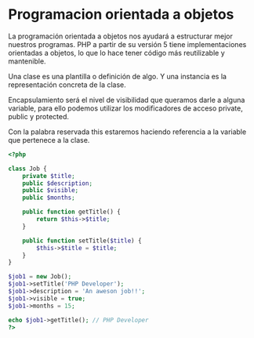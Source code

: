 # Programacion orientada a objetos

La programación orientada a objetos nos ayudará a estructurar mejor nuestros programas. PHP a partir de su versión 5 tiene implementaciones orientadas a objetos, lo que lo hace tener código más reutilizable y mantenible.

Una clase es una plantilla o definición de algo. Y una instancia es la representación concreta de la clase.

Encapsulamiento será el nivel de visibilidad que queramos darle a alguna variable, para ello podemos utilizar los modificadores de acceso private, public y protected.

Con la palabra reservada this estaremos haciendo referencia a la variable que pertenece a la clase.

```php
<?php

class Job {
    private $title;
    public $description;
    public $visible;
    public $months;

    public function getTitle() {
        return $this->$title;
    }

    public function setTitle($title) {
        $this->$title = $title;
    }
}

$job1 = new Job();
$job1->setTitle('PHP Developer');
$job1->description = 'An aweson job!!';
$job1->visible = true;
$job1->months = 15;

echo $job1->getTitle(); // PHP Developer
?>
```